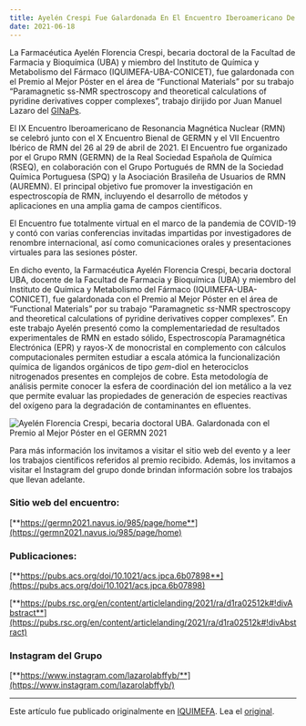 ```yaml
---
title: Ayelén Crespi Fue Galardonada En El Encuentro Iberoamericano De Resonancia Magnética Nuclear
date: 2021-06-18
---
```


La Farmacéutica Ayelén Florencia Crespi, becaria doctoral de la Facultad de Farmacia y Bioquímica (UBA) y miembro del Instituto de Química y Metabolismo del Fármaco (IQUIMEFA-UBA-CONICET), fue galardonada con el Premio al Mejor Póster en el área de “Functional Materials” por su trabajo “Paramagnetic ss-NMR spectroscopy and theoretical calculations of pyridine derivatives copper complexes”, trabajo dirijido por Juan Manuel Lazaro del [GINaPs](https://www.ginapsgroup.com/).

<!--more-->

El IX Encuentro Iberoamericano de Resonancia Magnética Nuclear (RMN) se celebró junto con el X Encuentro Bienal de GERMN y el VII Encuentro Ibérico de RMN del 26 al 29 de abril de 2021. El Encuentro fue organizado por el Grupo RMN (GERMN) de la Real Sociedad Española de Química (RSEQ), en colaboración con el Grupo Portugués de RMN de la Sociedad Química Portuguesa (SPQ) y la Asociación Brasileña de Usuarios de RMN (AUREMN). El principal objetivo fue promover la investigación en espectroscopía de RMN, incluyendo el desarrollo de métodos y aplicaciones en una amplia gama de campos científicos.

El Encuentro fue totalmente virtual en el marco de la pandemia de COVID-19 y contó con varias conferencias invitadas impartidas por investigadores de renombre internacional, así como comunicaciones orales y presentaciones virtuales para las sesiones póster.

En dicho evento, la Farmacéutica Ayelén Florencia Crespi, becaria doctoral UBA, docente de la Facultad de Farmacia y Bioquímica (UBA) y miembro del Instituto de Química y Metabolismo del Fármaco (IQUIMEFA-UBA-CONICET), fue galardonada con el Premio al Mejor Póster en el área de “Functional Materials” por su trabajo “Paramagnetic *ss*-NMR spectroscopy and theoretical calculations of pyridine derivatives copper complexes”. En este trabajo Ayelén presentó como la complementariedad de resultados experimentales de RMN en estado sólido, Espectroscopía Paramagnética Electrónica (EPR) y rayos-X de monocristal en complemento con cálculos computacionales permiten estudiar a escala atómica la funcionalización química de ligandos orgánicos de tipo *gem*-diol en heterociclos nitrogenados presentes en complejos de cobre. Esta metodología de análisis permite conocer la esfera de coordinación del ion metálico a la vez que permite evaluar las propiedades de generación de especies reactivas del oxígeno para la degradación de contaminantes en efluentes.

![Ayelén Florencia Crespi, becaria doctoral UBA. Galardonada con el Premio al Mejor Póster en el GERMN 2021](https://iquimefa.conicet.gov.ar/wp-content/uploads/sites/117/2021/06/Ayele%CC%81n-Premio-768x434.jpeg)

Para más información los invitamos a visitar el sitio web del evento y a leer los trabajos científicos referidos al premio recibido. Además, los invitamos a visitar el Instagram del grupo donde brindan información sobre los trabajos que llevan adelante.

### Sitio web del encuentro: 

[**https://germn2021.navus.io/985/page/home**](https://germn2021.navus.io/985/page/home)

### Publicaciones:

[**https://pubs.acs.org/doi/10.1021/acs.jpca.6b07898**](https://pubs.acs.org/doi/10.1021/acs.jpca.6b07898)

[**https://pubs.rsc.org/en/content/articlelanding/2021/ra/d1ra02512k#!divAbstract**](https://pubs.rsc.org/en/content/articlelanding/2021/ra/d1ra02512k#!divAbstract)

### Instagram del Grupo

[**https://www.instagram.com/lazarolabffyb/**](https://www.instagram.com/lazarolabffyb/)



------

Este artículo fue publicado originalmente en [IQUIMEFA](https://iquimefa.conicet.gov.ar/). Lea el [original](https://iquimefa.conicet.gov.ar/ayelen-crespi-fue-galardonada-en-el-encuentro-iberoamericano-de-resonancia-magnetica-nuclear/?fbclid=IwAR2vnVP29wr4wlfSRJ0WIJdEtd9uin3CToQTx5iO9O2Aonrx41IYcOXqfSs).